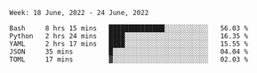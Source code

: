 <!--START_SECTION:waka-->
```text
Week: 18 June, 2022 - 24 June, 2022

Bash     8 hrs 15 mins   ██████████████░░░░░░░░░░░   56.03 % 
Python   2 hrs 24 mins   ████░░░░░░░░░░░░░░░░░░░░░   16.35 % 
YAML     2 hrs 17 mins   ████░░░░░░░░░░░░░░░░░░░░░   15.55 % 
JSON     35 mins         █░░░░░░░░░░░░░░░░░░░░░░░░   04.04 % 
TOML     17 mins         ▓░░░░░░░░░░░░░░░░░░░░░░░░   02.03 % 
```
<!--END_SECTION:waka-->
